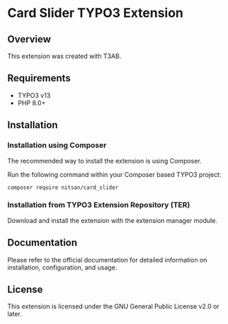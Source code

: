 # Card Slider TYPO3 Extension

## Overview

This extension was created with T3AB.

## Requirements

- TYPO3 v13
- PHP 8.0+

## Installation

### Installation using Composer

The recommended way to install the extension is using Composer.

Run the following command within your Composer based TYPO3 project:

```
composer require nitsan/card_slider
```

### Installation from TYPO3 Extension Repository (TER)

Download and install the extension with the extension manager module.

## Documentation

Please refer to the official documentation for detailed information on installation, configuration, and usage.

## License

This extension is licensed under the GNU General Public License v2.0 or later.
